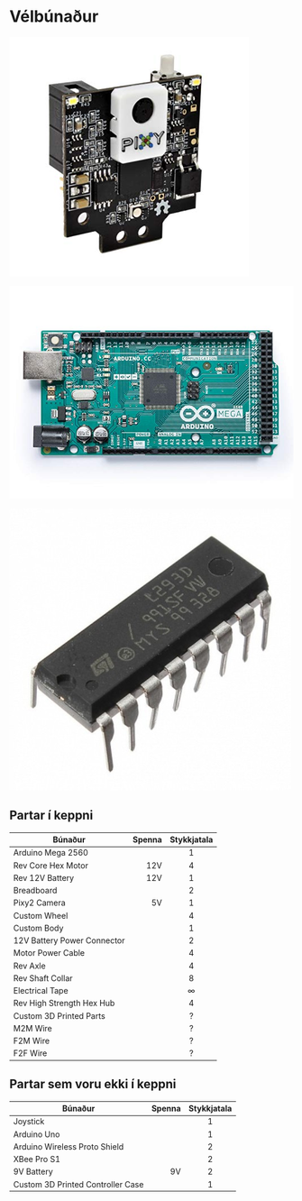 # Vélbúnaður

![Myndavél](./img/pixy2.jpg)

![Arduino Mega 2560](./img/arduino_mega2560.jpg)

![Motor controller](./img/L293D.jpg)

## Partar í keppni

| Búnaður						| Spenna	| Stykkjatala	|
| ---							| ---:		| :---:			|
| Arduino Mega 2560				| 			| 1				|
| Rev Core Hex Motor			| 12V		| 4				|
| Rev 12V Battery				| 12V		| 1				|
| Breadboard					|			| 2				|
| Pixy2 Camera					| 5V		| 1				|
| Custom Wheel					|			| 4				|
| Custom Body					|			| 1				|
| 12V Battery Power Connector	|			| 2				|
| Motor Power Cable				|			| 4				|
| Rev Axle						|			| 4				|
| Rev Shaft Collar				|			| 8				|
| Electrical Tape				|			| ∞				|
| Rev High Strength Hex Hub		|			| 4				|
| Custom 3D Printed Parts		|			| ?				|
| M2M Wire						|			| ?				|
| F2M Wire						|			| ?				|
| F2F Wire						|			| ?				|

## Partar sem voru ekki í keppni

| Búnaður							| Spenna	| Stykkjatala	|
| ---								| ---:		| :---:			|
| Joystick							|			| 1				|
| Arduino Uno						|			| 1				|
| Arduino Wireless Proto Shield		|			| 2				|
| XBee Pro S1						|			| 2				|
| 9V Battery						| 9V		| 2				|
| Custom 3D Printed Controller Case	|			| 1				|